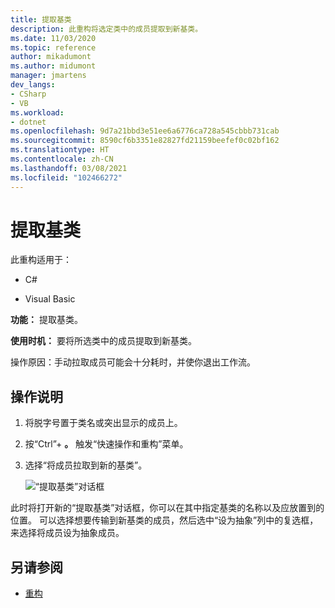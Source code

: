 ```yaml
---
title: 提取基类
description: 此重构将选定类中的成员提取到新基类。
ms.date: 11/03/2020
ms.topic: reference
author: mikadumont
ms.author: midumont
manager: jmartens
dev_langs:
- CSharp
- VB
ms.workload:
- dotnet
ms.openlocfilehash: 9d7a21bbd3e51ee6a6776ca728a545cbbb731cab
ms.sourcegitcommit: 8590cf6b3351e82827fd21159beefef0c02bf162
ms.translationtype: HT
ms.contentlocale: zh-CN
ms.lasthandoff: 03/08/2021
ms.locfileid: "102466272"
---
```

# <a name="extract-base-class"></a>提取基类

此重构适用于：

- C#

- Visual Basic

**功能：** 提取基类。

**使用时机：** 要将所选类中的成员提取到新基类。

操作原因：手动拉取成员可能会十分耗时，并使你退出工作流。 

## <a name="how-to"></a>操作说明

1. 将脱字号置于类名或突出显示的成员上。

2. 按“Ctrl”+ **。** 触发“快速操作和重构”菜单。

3. 选择“将成员拉取到新的基类”。

    ![“提取基类”对话框](media/extract-base-class.png)

此时将打开新的“提取基类”对话框，你可以在其中指定基类的名称以及应放置到的位置。 可以选择想要传输到新基类的成员，然后选中“设为抽象”列中的复选框，来选择将成员设为抽象成员。

## <a name="see-also"></a>另请参阅

- [重构](../refactoring-in-visual-studio.md)
